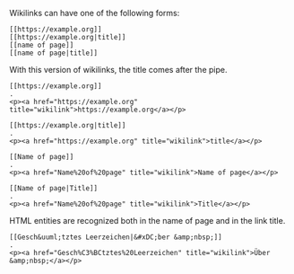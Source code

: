 Wikilinks can have one of the following forms:

    [[https://example.org]]
    [[https://example.org|title]]
    [[name of page]]
    [[name of page|title]]

With this version of wikilinks, the title comes after the pipe.

```````````````````````````````` example
[[https://example.org]]
.
<p><a href="https://example.org" title="wikilink">https://example.org</a></p>
````````````````````````````````

```````````````````````````````` example
[[https://example.org|title]]
.
<p><a href="https://example.org" title="wikilink">title</a></p>
````````````````````````````````

```````````````````````````````` example
[[Name of page]]
.
<p><a href="Name%20of%20page" title="wikilink">Name of page</a></p>
````````````````````````````````

```````````````````````````````` example
[[Name of page|Title]]
.
<p><a href="Name%20of%20page" title="wikilink">Title</a></p>
````````````````````````````````

HTML entities are recognized both in the name of page and in the link title.

```````````````````````````````` example
[[Gesch&uuml;tztes Leerzeichen|&#xDC;ber &amp;nbsp;]]
.
<p><a href="Gesch%C3%BCtztes%20Leerzeichen" title="wikilink">Über &amp;nbsp;</a></p>
````````````````````````````````
